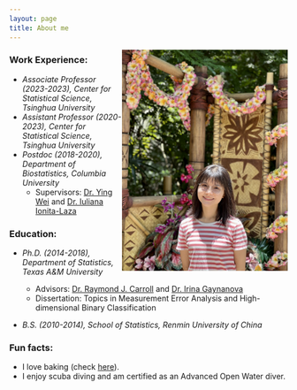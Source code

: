 ```yaml
---
layout: page
title: About me
---
```

<img align="right" src="/img/IMG_0189.jpg" alt="" width="300">


### Work Experience:
   
   - _Associate Professor (2023-2023), Center for Statistical Science, Tsinghua University_
   - _Assistant Professor (2020-2023), Center for Statistical Science, Tsinghua University_
   - _Postdoc (2018-2020), Department of Biostatistics, Columbia University_   
       - Supervisors: [Dr. Ying Wei](https://yingweistat.com/) and [Dr. Iuliana Ionita-Laza](http://www.columbia.edu/~ii2135/)
       

### Education:

   - _Ph.D. (2014-2018), Department of Statistics, Texas A&M University_   
       - Advisors: [Dr. Raymond J. Carroll](https://www.stat.tamu.edu/~carroll/) and [Dr. Irina Gaynanova](https://irinagain.github.io/)       
       - Dissertation: Topics in Measurement Error Analysis and High-dimensional Binary Classification
              
   - _B.S. (2010-2014), School of Statistics, Renmin University of China_   
 
### Fun facts:

  - I love baking (check [here](https://tianyingw.github.io/Instagram/)).  
  - I enjoy scuba diving and am certified as an Advanced Open Water diver.



